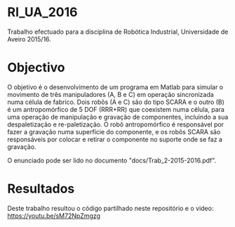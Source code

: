 # RI_UA_2016
Trabalho efectuado para a disciplina de Robótica Industrial, Universidade de Aveiro 2015/16.

# Objectivo
O objetivo é o desenvolvimento de um programa em Matlab para simular o movimento de três manipuladores (A, B
e C) em operação sincronizada numa célula de fabrico. Dois robôs (A e C) são do tipo SCARA e o outro (B) é um
antropomórfico de 5 DOF (RRR+RR) que coexistem numa célula, para uma operação de manipulação e gravação de
componentes, incluindo a sua despaletização e re-paletização. O robô antropomórfico é responsável por fazer a
gravação numa superfície do componente, e os robôs SCARA são responsáveis por colocar e retirar o componente no
suporte onde se faz a gravação.

O enunciado pode ser lido no documento "docs/Trab_2-2015-2016.pdf".

# Resultados
Deste trabalho resultou o código partilhado neste repositório e o video: https://youtu.be/sM72NpZmgzg 

